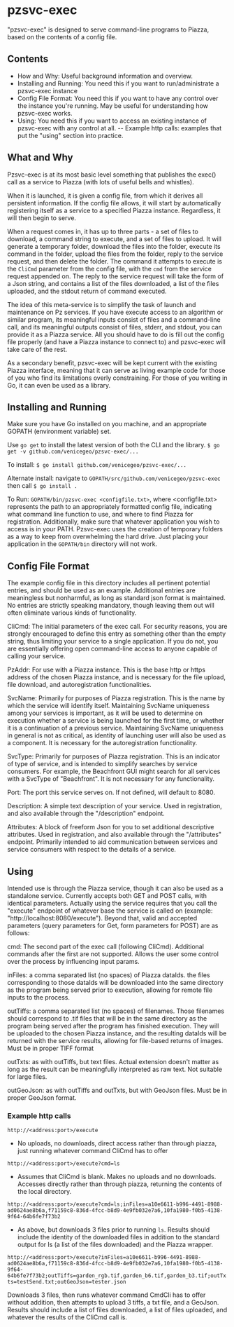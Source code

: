 # pzsvc-exec

"pzsvc-exec" is designed to serve command-line programs to Piazza, based on the contents of a config file.

## Contents

- How and Why: Useful background information and overview.
- Installing and Running: You need this if you want to run/administrate a pzsvc-exec instance
- Config File Format: You need this if you want to have any control over the instance you're running.  May be useful for understanding how pzsvc-exec works.
- Using: You need this if you want to access an existing instance of pzsvc-exec with any control at all.
-- Example http calls: examples that put the "using" section into practice.

## What and Why

Pzsvc-exec is at its most basic level something that publishes the exec() call as a service to Piazza (with lots of useful bells and whistles).

When it is launched, it is given a config file, from which it derives all persistent information.  If the config file allows, it will start by automatically registering itself as a service to a specified Piazza instance.  Regardless, it will then begin to serve.

When a request comes in, it has up to three parts - a set of files to download, a command string to execute, and a set of files to upload.  It will generate a temporary folder, download the files into the folder, execute its command in the folder, upload the files from the folder, reply to the service request, and then delete the folder.  The command it attempts to execute is the `CliCmd` parameter from the config file, with the `cmd` from the service request appended on.  The reply to the service request will take the form of a Json string, and contains a list of the files downloaded, a list of the files uploaded, and the stdout return of command executed.

The idea of this meta-service is to simplify the task of launch and maintenance on Pz services.  If you have execute access to an algorithm or similar program, its meaningful inputs consist of files and a command-line call, and its meaningful outputs consist of files, stderr, and stdout, you can provide it as a Piazza service.  All you should have to do is fill out the config file properly (and have a Piazza instance to connect to) and pzsvc-exec will take care of the rest.

As a secondary benefit, pzsvc-exec will be kept current with the existing Piazza interface, meaning that it can serve as living example code for those of you who find its limitations overly constraining.  For those of you writing in Go, it can even be used as a library.

## Installing and Running

Make sure you have Go installed on you machine, and an appropriate GOPATH (environment variable) set.

Use `go get` to install the latest version of both the CLI and the library.
	`$ go get -v github.com/venicegeo/pzsvc-exec/...`

To install:
	`$ go install github.com/venicegeo/pzsvc-exec/...`

Alternate install:
	navigate to `GOPATH/src/github.com/venicegeo/pzsvc-exec`
	then call `$ go install .`

To Run:
	`GOPATH/bin/pzsvc-exec <configfile.txt>`, where <configfile.txt> represents the path to an appropriately formatted config file, indicating what command line function to use, and where to find Piazza for registration.  Additionally, make sure that whatever application you wish to access is in your PATH.  Pzsvc-exec uses the creation of temporary folders as a way to keep from overwhelming the hard drive.  Just placing your application in the `GOPATH/bin` directory will not work.

## Config File Format

The example config file in this directory includes all pertinent potential entries, and should be used as an example.  Additional entries are meaningless but nonharmful, as long as standard json format is maintained.  No entries are strictly speaking mandatory, though leaving them out will often eliminate various kinds of functionality.

CliCmd: The initial parameters of the exec call.  For security reasons, you are strongly encouraged to define this entry as something other than the empty string, thus limiting your service to a single application.  If you do not, you are essentially offering open command-line access to anyone capable of calling your service.  

PzAddr: For use with a Piazza instance.  This is the base http or https address of the chosen Piazza instance, and is necessary for the file upload, file download, and autoregistration functionalities.

SvcName: Primarily for purposes of Piazza registration.  This is the name by which the service will identify itself.  Maintaining SvcName uniqueness among your services is important, as it will be used to determine on execution whether a service is being launched for the first time, or whether it is a continuation of a previous service.  Maintaining SvcName uniqueness in general is not as critical, as identity of launching user will also be used as a component.  It is necessary for the autoregistration functionality.

SvcType: Primarily for purposes of Piazza registration.  This is an indicator of type of service, and is intended to simplify searches by service consumers.  For example, the Beachfront GUI might search for all services with a SvcType of "Beachfront".  It is not necessary for any functionality.

Port: The port this service serves on.  If not defined, will default to 8080.

Description: A simple text description of your service.  Used in registration, and also available through the "/description" endpoint.

Attributes: A block of freeform Json for you to set additional descriptive attributes.  Used in registration, and also available through the "/attributes" endpoint.  Primarily intended to aid communication between services and service consumers with respect to the details of a service.

## Using

Intended use is through the Piazza service, though it can also be used as a standalone service.  Currently accepts both GET and POST calls, with identical parameters.  Actually using the service requires that you call the "execute" endpoint of whatever base the service is called on (example: "http://localhost:8080/execute").  Beyond that, valid and accepted parameters (query parameters for Get, form parameters for POST) are as follows:

cmd: The second part of the exec call (following CliCmd).  Additional commands after the first are not supported.  Allows the user some control over the process by influencing input params.

inFiles: a comma separated list (no spaces) of Piazza dataIds.  the files corresponding to those dataIds will be downloaded into the same directory as the program being served prior to execution, allowing for remote file inputs to the process.

outTiffs: a comma separated list (no spaces) of filenames.  Those filenames should correspond to .tif files that will be in the same directory as the program being served after the program has finished execution.  They will be uploaded to the chosen Piazza instance, and the resulting dataIds will be returned with the service results, allowing for file-based returns of images.  Must be in proper TIFF format

outTxts: as with outTiffs, but text files.  Actual extension doesn't matter as long as the result can be meaningfully interpreted as raw text.  Not suitable for large files.

outGeoJson: as with outTiffs and outTxts, but with GeoJson files.  Must be in proper GeoJson format.

### Example http calls

`http://<address:port>/execute`
- No uploads, no downloads, direct access rather than through piazza, just running whatever command CliCmd has to offer

`http://<address:port>/execute?cmd=ls`
- Assumes that CliCmd is blank.  Makes no uploads and no downloads.  Accesses directly rather than through piazza, returning the contents of the local directory.

`http://<address:port>/execute?cmd=ls;inFiles=a10e6611-b996-4491-8988-ad0624ae8b6a,f71159c8-836d-4fcc-b8d9-4e9fb032e7a6,10fa1980-f0b5-4138-9f64-64b6fe7f73b2`
- As above, but downloads 3 files prior to running `ls`.  Results should include the identity of the downloaded files in addition to the standard output for ls (a list of the files downloaded) and the Piazza wrapper.

`http://<address:port>/execute?inFiles=a10e6611-b996-4491-8988-ad0624ae8b6a,f71159c8-836d-4fcc-b8d9-4e9fb032e7a6,10fa1980-f0b5-4138-9f64-64b6fe7f73b2;outTiffs=garden_rgb.tif,garden_b6.tif,garden_b3.tif;outTxts=testSend.txt;outGeoJson=tester.json`

Downloads 3 files, then runs whatever command CmdCli has to offer without addition, then attempts to upload 3 tiffs, a txt file, and a GeoJson.  Results should include a list of files downloaded, a list of files uploaded, and whatever the results of the CliCmd call is.